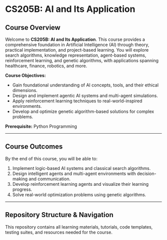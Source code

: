 # CS205B: AI and Its Application

## Course Overview

Welcome to **CS205B: AI and Its Application**. This course provides a comprehensive foundation in Artificial Intelligence (AI) through theory, practical implementation, and project-based learning. You will explore search algorithms, knowledge representation, agent-based systems, reinforcement learning, and genetic algorithms, with applications spanning healthcare, finance, robotics, and more.

**Course Objectives:**
- Gain foundational understanding of AI concepts, tools, and their ethical dimensions.
- Design and implement agentic AI systems and multi-agent simulations.
- Apply reinforcement learning techniques to real-world-inspired environments.
- Develop and optimize genetic algorithm-based solutions for complex problems.

**Prerequisite:** Python Programming

---

## Course Outcomes

By the end of this course, you will be able to:

1. Implement logic-based AI systems and classical search algorithms.
2. Design intelligent agents and multi-agent environments with decision-making and communication.
3. Develop reinforcement learning agents and visualize their learning progress.
4. Solve real-world optimization problems using genetic algorithms.

---

## Repository Structure & Navigation

This repository contains all learning materials, tutorials, code templates, testing suites, and resources needed for the course.
